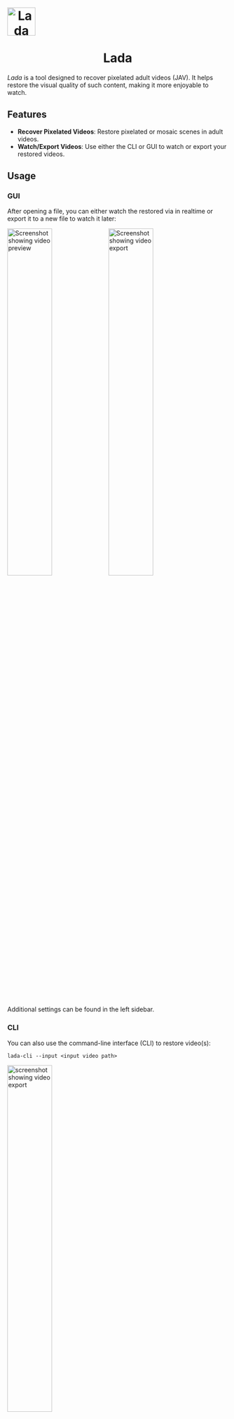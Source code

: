<h1 align="center">
  <img src="packaging/flatpak/share/icons/hicolor/128x128/apps/io.github.ladaapp.lada.png" alt="Lada Icon" style="display: block; width: 64px; height: 64px;">
  <br>
  Lada
</h1>

*Lada* is a tool designed to recover pixelated adult videos (JAV). It helps restore the visual quality of such content, making it more enjoyable to watch.

## Features

- **Recover Pixelated Videos**: Restore pixelated or mosaic scenes in adult videos.
- **Watch/Export Videos**: Use either the CLI or GUI to watch or export your restored videos.

## Usage

### GUI

After opening a file, you can either watch the restored via in realtime or export it to a new file to watch it later:

<picture>
  <source media="(prefers-color-scheme: dark)" srcset="assets/screenshot_gui_1_dark.png">
  <source media="(prefers-color-scheme: light)" srcset="assets/screenshot_gui_1_light.png">
  <img alt="Screenshot showing video preview" src="assets/screenshot_gui_1_dark.png" width="45%">
</picture>
<picture>
  <source media="(prefers-color-scheme: dark)" srcset="assets/screenshot_gui_2_dark.png">
  <source media="(prefers-color-scheme: light)" srcset="assets/screenshot_gui_2_light.png">
  <img alt="Screenshot showing video export" src="assets/screenshot_gui_2_dark.png" width="45%">
</picture>

Additional settings can be found in the left sidebar.

### CLI

You can also use the command-line interface (CLI) to restore video(s):

```shell
lada-cli --input <input video path>
```
<img src="assets/screenshot_cli_1.png" alt="screenshot showing video export" width="45%">

For more information about additional options, use the `--help` argument.

> [!TIP]
> Lada writes the restored video to a temporary file before combining it with the audio stream from the original file and saving it to the selected destination.
> You can overwrite [the default location](https://docs.python.org/3/library/tempfile.html#tempfile.gettempdir) by setting the `TMPDIR` environment variable to another location of you choice.

## Restoration options

Lada utilizes specialized models for the two main steps of the processing pipeline: Detection and Restoration. You can choose different models for each task.

**Mosaic Restoration Models:**

*   **basicvsrpp-v1.2 (Default)** A general-purpose model trained on diverse video scenes. Delivers mostly good results.
*   **deepmosaics:** Restoration model from the project [DeepMosaics](https://github.com/HypoX64/DeepMosaics). Worse quality than basicvsrpp-v1.2.

> [!NOTE]
> The DeepMosaics model should be worse in most/all scenarios. It’s integrated because the DeepMosaics project is not maintained anymore, and I wanted to provide an easy way to try it out and
compare.

**Mosaic Detection Models:**

*   **v3.1-fast (Default):** Fast and efficient.
*   **v3.1-accurate:**  Slightly more accurate than v3.1-fast, but slower. Not always better than v2.
*   **v2:** Slowest of all but often provides better mosaic detection than v3.1-accurate but YMMV.

You can configure the models in the side panel, or when using the CLI by specifying path and type of the model as arguments.

## Performance and hardware requirements
Don't expect this to work perfectly, some scenes can be pretty good and close to the real thing. Other scenes can be rather meh and show worse artifacts than the original mosaics.

You'll need a GPU and some patience to run the app. If your card has at least 4-6GB of VRAM then it should work out of the box.

The CPU is used for encoding the restored video so shouldn't be too slow either. But you can also use GPU encoding and run both the restoration and encoding tasks on the GPU.

The app also needs quite a bit of RAM for buffering to increase throughput. For 1080p content you should be fine with 6-8GB RAM, 4K will need a lot more.

### Apple Silicon (M1/M2/M3/M4) Performance

On macOS with Apple Silicon chips, the app now supports Metal Performance Shaders (MPS) for GPU acceleration:

- **M4 Studio**: Excellent performance for 1080p and 4K content with unified memory architecture
- **M3/M3 Pro/M3 Max**: Very good performance, especially M3 Max with more memory
- **M2/M2 Pro/M2 Ultra**: Good performance, Ultra models perform best
- **M1/M1 Pro/M1 Max**: Decent performance for 1080p content

For optimal performance on Apple Silicon, use the `mps` device:
```bash
lada-cli --input <video_path> --device mps
```

To watch the restored video in realtime you'll need a pretty beefy machine or you'll see the player pausing and buffering until next restored frames are computed.
When viewing the video no encoding is done but it will use more additional RAM for buffering.

If your GPU is not fast enough to watch the video in real-time you'll have to export it first and watch it later with your favorite media player (available in GUI and CLI).

Technically running the app on your CPU is also supported but it will be so slow that it's not really practical.

Here are some speed performance numbers using Lada v0.7.0 on my available hardware to give you an idea what to expect (used libx264/CPU codec with default settings; RTX 3090 results are limited by CPU encoding and could be a lot faster by switching to NVENC/GPU encoder):

| Video name | Video description                                                                                    | Video<br>duration / resolution / FPS | Lada<br>runtime / FPS<br>Nvidia RTX 3050<br>(*Laptop GPU*) | Lada<br>runtime / FPS<br>Nvidia RTX 3090<br>(Desktop GPU) |
|------------|------------------------------------------------------------------------------------------------------|--------------------------------------|------------------------------------------------------------|-----------------------------------------------------------|
| vid1       | multiple mosaic regions present on all frames                                                        | 1m30s / 10920x1080 / 30 FPS          | 3m36s / 12 FPS                                             | 1m33s / 30 FPS                                            |
| vid2       | single mosaic region present on all frames                                                           | 3m0s / 1920x1080 / 30 FPS            | 4m11s / 21 FPS                                             | 2m16s / 39 FPS                                            |
| vid3       | half of the video doesn't have any mosaics present,<br>the other half mostly single mosaic per frame | 41m16s / 852x480 / 30 FPS            | 26m30s / 46 FPS                                            | 10m20s / 119 FPS                                          |

## Installation

### macOS (Apple Silicon)

For macOS users with Apple Silicon chips (M1/M2/M3/M4), follow the [macOS Installation Guide](docs/macos_install.md) for optimized performance using Metal Performance Shaders (MPS).

### Using Flatpak
The easiest way to install the app (CLI and GUI) on Linux is via Flathub:

<a href='https://flathub.org/apps/details/io.github.ladaapp.lada'><img width='200' alt='Download from Flathub' src='https://flathub.org/api/badge?svg&locale=en'/></a>

> [!NOTE]
> The Flatpak only works with x86_64 CPUs and Nvidia/CUDA GPUs (Turing or newer: RTX 20xx up to including RTX 50xx). Ensure your NVIDIA GPU driver is up-to-date.
> It can also be used without a GPU but it will be very slow.

> [!TIP]
> After installation you should find Lada in your application launcher to start the GUI. You can also run it via `flatpak run io.github.ladaapp.lada`.

> [!TIP]
> When using the CLI via Flatpak we need to make the file/directory available by giving it permission to the file system so it can access the input/output files
>  ```shell
>  flatpak run --filesystem=host --command=lada-cli io.github.ladaapp.lada --input <input video path>
>  ```
> You may want to set an alias to make it easier to use
> ```shell
> alias lada-cli="flatpak run --filesystem=host --command=lada-cli io.github.ladaapp.lada"
>  ```
> You could also give the filesystem permission permanently via [Flatseal](https://flathub.org/apps/com.github.tchx84.Flatseal) 

> [!TIP]
> If you installed Lada from Flathub and drag-and-drop doesn't work, your file browser might not support [File Transfer Portal](https://flatpak.github.io/xdg-desktop-portal/docs/doc-org.freedesktop.portal.FileTransfer.html).
> You can fix this by:
>  1) Switching or updating your file browser to one that supports it.
>  2) Granting the app filesystem permissions (e.g., via [Flatseal](https://flathub.org/apps/com.github.tchx84.Flatseal) so it can read files directly).
>  3)  Using the 'Open' button to select the file instead of drag-and-drop.

### Using Docker

The app is also available via Docker (CLI only). You can get the image `ladaapp/lada` from [Docker Hub](https://hub.docker.com/r/ladaapp/lada) with this command:

```shell
docker pull ladaapp/lada:latest
````

> [!NOTE]
> The Docker image only works with x86_64 CPUs and Nvidia/CUDA GPUs (Turing or newer: RTX 20xx up to including RTX 50xx). Ensure your NVIDIA GPU driver is up-to-date.
> It can also be used without a GPU but it will be very slow.

> [!TIP]
> Make sure that you have installed the [NVIDIA Container Toolkit](https://docs.nvidia.com/datacenter/cloud-native/container-toolkit/latest/install-guide.html) on your system so Docker can pass through the GPU

> [!TIP]
> When using Docker you'll need to make the file/directory available to the container as well as the GPU:
>  ```shell
> docker run --rm --gpus all --mount type=bind,src=<input video path>,dst=/mnt ladaapp/lada:latest --input "/mnt/<input video file>"
> ```

### Using Windows

For Windows users, the app (CLI and GUI) is packaged as a standalone .zip file.

Get the latest release from the [Release Page](https://github.com/ladaapp/lada/releases).
The .zip is available in the *Assets* section. You'll find ´lada.exe´ and ´lada-cli.exe´ after unzipping the archive.

> [!NOTE]
> The Docker image only works with x86_64 CPUs and Nvidia/CUDA GPUs (Turing or newer: RTX 20xx up to including RTX 50xx). Ensure your NVIDIA GPU driver is up-to-date.
> It can also be used without a GPU but it will be very slow.

> [!NOTE]
> Be aware that the first start of lada.exe or lada-cli.exe could take a while before Windows Defender or your AV has scanned it. The next time you open the program it should start fast.

> [!TIP]
> Files on GitHub Releases are limited to 2GB each, so I had to split the file.
> Download both files (´<version>.zip.001´ and ´<version>.zip.002´). Then open the first file in [7-zip](https://7-zip.org/).
> You should then be able to see and extract the *lada* folder containing the .exe files and another subfolder with the dependencies of the application.

### Alternative Installation Methods

If the packages above don't work for you then you'll have to follow the [Build](#build) steps to set up the project.

Note that these instructions are mostly intended for developers to set up their environment to start working on the source code. But you should hopefully be able
to follow the instructions even if you aren't a developer.

All packages currently only work with Nvidia cards (or CPU) but there have been reports that following the Build instructions newer Intel Xe GPUs also work fine.
AMD GPUs should potentially also work but probably not with Windows as PyTorch/ROCm builds are only available for Linux.

Reach out if you can support packaging the app for other operating systems or hardware.

## Build
If you want to start hacking on this project you'll need to install the app from source. Check out the detailed installation guides for [macOS](docs/macos_install.md), [Linux](docs/linux_install.md) and [Windows](docs/windows_install.md).

## Training and dataset creation
For instructions on training your own models and datasets, refer to [Training and dataset creation](docs/training_and_dataset_creation.md).

## Acknowledgement
This project builds upon work done by these fantastic individuals and projects:

* [DeepMosaics](https://github.com/HypoX64/DeepMosaics): Provided code for mosaic dataset creation. Also inspired me to start this project.
* [BasicVSR++](https://ckkelvinchan.github.io/projects/BasicVSR++) / [MMagic](https://github.com/open-mmlab/mmagic): Used as the base model for mosaic removal.
* [YOLO/Ultralytics](https://github.com/ultralytics/ultralytics): Used for training mosaic and NSFW detection models.
* [DOVER](https://github.com/VQAssessment/DOVER):  Used to assess video quality of created clips during the dataset creation process to filter out low-quality clips.
* [DNN Watermark / PITA Dataset](https://github.com/tgenlis83/dnn-watermark): Used most of its code for creating a watermark detection dataset used to filter out scenes obstructed by text/watermarks/logos.
* [NudeNet](https://github.com/notAI-tech/NudeNet/): Used as an additional NSFW classifier to filter out false positives by our own NSFW segmentation model
* [Twitter Emoji](https://github.com/twitter/twemoji): Provided eggplant emoji as base for the app icon.
* [Real-ESRGAN](https://github.com/xinntao/Real-ESRGAN): Used their image degradation model design for our mosaic detection model degradation pipeline.
* PyTorch, FFmpeg, GStreamer, GTK and [all other folks building our ecosystem](https://xkcd.com/2347/)
